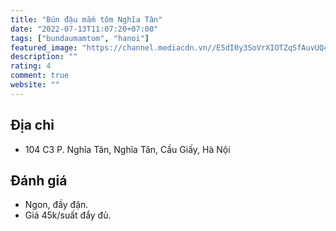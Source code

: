 ```yaml
---
title: "Bún đậu mắm tôm Nghĩa Tân"
date: "2022-07-13T11:07:20+07:00"
tags: ["bundaumamtom", "hanoi"]
featured_image: "https://channel.mediacdn.vn//E5dI0y3SoVrXIOTZqSfAuvUQ4vGwqv/Image/2014/03/1_ebeae.jpg"
description: ""
rating: 4
comment: true
website: ""
---
```


## Địa chỉ

- 104 C3 P. Nghĩa Tân, Nghĩa Tân, Cầu Giấy, Hà Nội

## Đánh giá

- Ngon, đầy đặn.
- Giá 45k/suất đẩy đủ.
